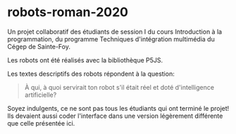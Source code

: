 # robots-roman-2020

Un projet collaboratif des étudiants de session I du cours Introduction à la programmation,
du programme Techniques d'intégration multimédia du Cégep de Sainte-Foy. 

Les robots ont été réalisés avec la bibliothèque P5JS.

Les textes descriptifs des robots répondent à la question: 
> À qui, à quoi servirait ton robot s'il était réel et doté d'intelligence artificielle?

Soyez indulgents, ce ne sont pas tous les étudiants qui ont terminé le projet! 
Ils devaient aussi coder l'interface dans une version légèrement différente que celle présentée ici.
